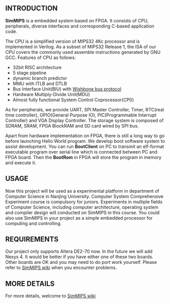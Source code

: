## INTRODUCTION ##**SimMIPS** is a embedded system based on FPGA. It consists of CPU, peripherals, diverse interfaces and corresponding C-based application code.The CPU is a simplified version of MIPS32 4Kc processor and is implemented in Verilog. As a subset of MIPS32 Release 1, the ISA of our CPU covers the commonly used assemble instructions generated by GNU GCC.Features of CPU as follows:  * 32bit RISC architecture  * 5 stage pipeline  * dynamic branch predictor  * MMU with ITLB and DTLB  * Bus Interface Unit(BIU) with [Wishbone bus protocol][2]  * Hardware Multiply-Divide Unit(MDU)  * Almost fully functional System Control Coprocessor(CP0)As for peripherals, we provide UART, SPI Master Controller, Timer, RTC(real time controller), GPIO(General Purpose IO), PIC(Programmable Interrupt Controller) and VGA Display Controller. The storage system is composed of SDRAM, SRAM, FPGA BlockRAM and SD card wired by SPI bus.Apart from hardware implementation on FPGA, there is still a long way to go before launching Hello World program. We develop boot software system to assist development. You can run **BootClient** on PC to transmit an elf-format executable program over serial line which is connected between PC and FPGA board. Then the **BootRom** in FPGA will store the program in memory and execute it.## USAGE ##Now this project will be used as a experimental platform in department of Computer Science in Nanjing University. Computer System Comprehensive Experiment course is compulsory for juniors. Experiments in multiple fields of Computer Science, including computer architecture, operating system and compiler design will conducted on SimMIPS in this course.You could also use SimMIPS in your project as a simple embedded processor for computing and controlling.## REQUIREMENTS ##Our project only supports Altera DE2-70 now. In the future we will add Nexys 4. It would be better if you have either one of these two boards. Other boards are OK and you may need to do port work yourself. Please refer to [SimMIPS wiki][1] when you encounter problems.## MORE DETAILS ##For more details, welcome to [SimMIPS wiki][1][1]:https://github.com/jackyang74/SimMIPS/wiki[2]:http://opencores.org/opencores,wishbone
